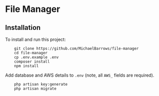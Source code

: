 # File Manager

## Installation
To install and run this project:
```
    git clone https://github.com/MichaelBarrows/file-manager
    cd file-manager
    cp .env.example .env
    composer install
    npm install
```
Add database and AWS details to ```.env``` (note, all `AWS_` fields are required).
```
    php artisan key:generate
    php artisan migrate
```
